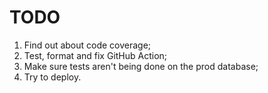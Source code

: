 # TODO

1. Find out about code coverage;
1. Test, format and fix GitHub Action;
1. Make sure tests aren't being done on the prod database;
1. Try to deploy.
